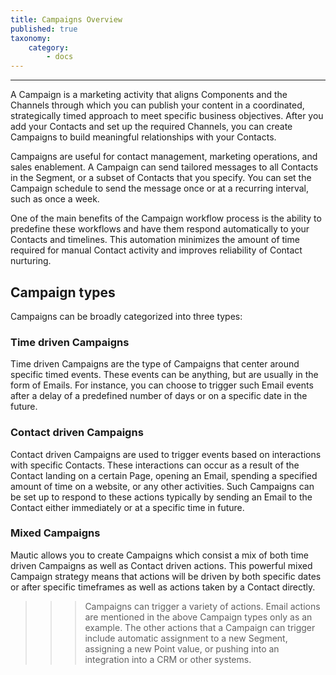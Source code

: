 ```yaml
---
title: Campaigns Overview
published: true
taxonomy:
    category:
        - docs
---
```


---------------------
A Campaign is a marketing activity that aligns Components and the Channels through which you can publish your content in a coordinated, strategically timed approach to meet specific business objectives. After you add your Contacts and set up the required Channels, you can create Campaigns to build meaningful relationships with your Contacts.

Campaigns are useful for contact management, marketing operations, and sales enablement. A Campaign can send tailored messages to all Contacts in the Segment, or a subset of Contacts that you specify. You can set the Campaign schedule to send the message once or at a recurring interval, such as once a week.

One of the main benefits of the Campaign workflow process is the ability to predefine these workflows and have them respond automatically to your Contacts and timelines. This automation minimizes the amount of time required for manual Contact activity and improves reliability of Contact nurturing.

## Campaign types
Campaigns can be broadly categorized into three types:

### Time driven Campaigns

Time driven Campaigns are the type of Campaigns that center around specific timed events. These events can be anything, but are usually in the form of Emails. For instance, you can choose to trigger such Email events after a delay of a predefined number of days or on a specific date in the future.

### Contact driven Campaigns

Contact driven Campaigns are used to trigger events based on interactions with specific Contacts. These interactions can occur as a result of the Contact landing on a certain Page, opening an Email, spending a specified amount of time on a website, or any other activities. Such Campaigns can be set up to respond to these actions typically by sending an Email to the Contact either immediately or at a specific time in future.

### Mixed Campaigns

Mautic allows you to create Campaigns which consist a mix of both time driven Campaigns as well as Contact driven actions. This powerful mixed Campaign strategy means that actions will be driven by both specific dates or after specific timeframes as well as actions taken by a Contact directly.
<br>

>>> Campaigns can trigger a variety of actions. Email actions are mentioned in the above Campaign types only as an example. The other actions that a Campaign can trigger include automatic assignment to a new Segment, assigning a new Point value, or pushing into an integration into a CRM or other systems.
